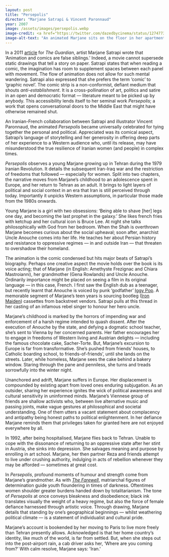 ```yaml
---
layout: post
title: "Persepolis"
director: "Marjane Satrapi & Vincent Paronnaud"
year: 2007
image: /assets/images/persepolis.webp
image-credit: <a href="https://twitter.com/dazedbycinema/status/1274773809657081856/photo/3">Diaphana</a>
image-alt-text: "An animated Marjane sits on the floor in her apartment, smoking, her head is bowed and her eyes closed"
---
```


In a 2011 [article](https://www.theguardian.com/film/2011/jun/16/how-to-film-a-graphic-novel) for _The Guardian_, artist Marjane Satrapi wrote that ‘Animation and comics are false siblings.’ Indeed, a movie cannot supersede static drawings that tell a story on paper. Satrapi states that when reading a comic, the imagination has room to supplement spaces between each panel with movement. The flow of animation does not allow for such mental wandering. Satrapi also expressed that she prefers the term ‘comic’ to ‘graphic novel’. The comic strip is a non-conformist, defiant medium that shouts _anti-establishment_. It is a cross-pollination of art, politics and satire in an open and democratic format — literature meant to be picked up by anybody. This accessibility lends itself to her seminal work _Persepolis_; a work that opens conversational doors to the Middle East that might have otherwise remained shut.

An Iranian-French collaboration between Satrapi and illustrator Vincent Paronnaud, the animated _Persepolis_ became universally celebrated for tying together the personal and political. Appreciated was its comical aspect, Satrapi’s language of storytelling and her generosity in offering deep parts of her experience to a Western audience who, until its release, may have misunderstood the true resilience of Iranian women (and people) in complex times.

_Persepolis_ observes a young Marjane growing up in Tehran during the 1979 Iranian Revolution. It details the subsequent Iran-Iraq war and the restriction of freedoms that followed — especially for women. Split into two chapters, the narrative moves from Marjane’s childhood to an adolescence spent in Europe, and her return to Tehran as an adult. It brings to light layers of political and social context in an era that Iran is still perceived through today. Importantly it unpicks Western assumptions, in particular those made from the 1980s onwards.

Young Marjane is a girl with two obsessions: ‘Being able to shave [her] legs one day, and becoming the last prophet in the galaxy.’ She likes french fries with ketchup and her cultural icon is Bruce Lee. At night she talks philosophically with God from her bedroom. When the Shah is overthrown Marjane becomes curious about the social upheaval; soon after, anarchist Uncle Anouche comes into her life. He teaches her about Persian history and resistance to oppressive regimes — in and outside Iran — that threaten to overshadow their homeland.

The animation is the comic condensed but hits major beats of Satrapi’s biography. Perhaps one creative aspect the movie holds over the book is its voice acting; that of Marjane (in English: Amethyste Frezignac and Chiara Mastroianni), her grandmother (Gena Rowlands) and Uncle Anouche. Ordinarily importance might be placed on seeing a film in its original language — in this case, French. I first saw the English dub as a teenager, but recently learnt that Anouche is voiced by punk ‘godfather’ [Iggy Pop](https://www.vulture.com/2007/10/persepolis_creator_marjane_sat.html). A memorable segment of Marjane’s teen years is sourcing bootleg ([Iron Maiden](https://www.youtube.com/watch?v=mF0bt2i9QW0&ab_channel=Ian)) cassettes from backstreet vendors. Satrapi pulls at this thread in her casting of an infamous rebel singer to honour her hero uncle.

Marjane’s childhood is marked by the horrors of impending war and enforcement of a harsh regime intended to quash dissent. After the execution of Anouche by the state, and defying a dogmatic school teacher, she’s sent to Vienna by her concerned parents. Her father encourages her to engage in freedoms of Western living and Austrian delights — including the famous chocolate cake, Sacher-Torte. But, Marjane’s excursion to Europe is far from transformative. She’s pushed from friends’ houses, to Catholic boarding school, to friends-of-friends’, until she lands on the streets. Later, while homeless, Marjane sees the cake behind a bakery window. Staring through the pane and penniless, she turns and treads sorrowfully into the winter night.

Unanchored and adrift, Marjane suffers in Europe. Her displacement is compounded by existing apart from loved ones enduring subjugation. As an outsider, sharing her experience ignites the wick of political awareness and cultural sensitivity in uninformed minds. Marjane’s Viennese group of friends are shallow activists who, between live alternative music and passing joints, make vague gestures at philosophical and societal understanding. One of them utters a vacant statement about complacency and antipathy being honest paths to political enlightenment. In her defiance Marjane reminds them that privileges taken for granted here are not enjoyed everywhere by all.

In 1992, after being hospitalised, Marjane flies back to Tehran. Unable to cope with the dissonance of returning to an oppressive state after her stint in Austria, she sinks into depression. She salvages meaning and purpose by enrolling in art school. Marjane, her then partner Reza and friends attempt to live under crushing authority, indulging in acts of rebellion whenever they may be afforded — sometimes at great cost.

In _Persepolis_, profound moments of humour and strength come from Marjane’s grandmother. As with _[The Farewell](https://medium.com/@zoedowney/my-year-at-the-movies-day-4-9f77490e4d4b)_, matriarchal figures of determination guide youth floundering in times of darkness. Oftentimes women shoulder greater burdens handed down by totalitarianism. The tone of _Persepolis_ at once conveys bleakness and disobedience; black ink translates visually the weight of a heavy regime, but also the force of female defiance harnessed through artistic voice. Through drawing, Marjane details that standing by one’s geographical beginnings — whilst weathering political climate — is a statement of individualist and cultural pride.

Marjane’s account is bookended by her moving to Paris to live more freely than Tehran presently allows. Acknowledged is that her home country’s identity, like much of the world, is far from settled. But, when she steps out into the post-airport rain, a cab driver asks her, ‘Where are you coming from?’ With calm resolve, Marjane says: 'Iran.'
